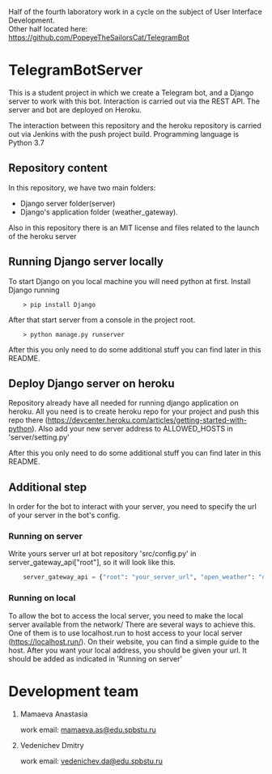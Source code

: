 Half of the fourth laboratory work in a cycle on the subject of User Interface Development.  
Other half located here: https://github.com/PopeyeTheSailorsCat/TelegramBot
# TelegramBotServer
This is a student project in which we create a Telegram bot, 
and a Django server to work with this bot. Interaction is carried out via the REST API. 
The server and bot are deployed on Heroku.

The interaction between this repository and the heroku repository is carried out via Jenkins with the push project build.
Programming language is Python 3.7

## Repository content
In this repository, we have two main folders:  
 * Django server folder(server)
 * Django's application folder (weather_gateway).

Also in this repository there is an MIT license and files related to the launch of the heroku server

## Running Django server locally
To start Django on you local machine you will need python at first.
Install Django running
```commandline
    > pip install Django
```

After that start server from a console in the project root.
```commandline
    > python manage.py runserver
```
After this you only need to do some additional stuff you can find later in this README.

## Deploy Django server on heroku
Repository already have all needed for running django application on heroku. All you need is to create heroku repo for your project and push this repo there (https://devcenter.heroku.com/articles/getting-started-with-python).
Also add your new server address to ALLOWED_HOSTS in 'server/setting.py'  

After this you only need to do some additional stuff you can find later in this README.


## Additional step
In order for the bot to interact with your server, you need to specify the url of your server in the bot's config.
### Running on server
Write yours server url at bot repository 'src/config.py' in server_gateway_api["root"], so it will look like this.
```python
    server_gateway_api = {"root": "your_server_url", "open_weather": "openweather"}
```
### Running on local
To allow the bot to access the local server, you need to make the local server available from the network/
There are several ways to achieve this. One of them is to use localhost.run to host access to your local server (https://localhost.run/).
On their website, you can find a simple guide to the host. 
After you want your local address, you should be given your url.
It should be added as indicated in 'Running on server'
# Development team
1. Mamaeva Anastasia

     work email: mamaeva.as@edu.spbstu.ru
    
2. Vedenichev Dmitry

     work email: vedenichev.da@edu.spbstu.ru 
